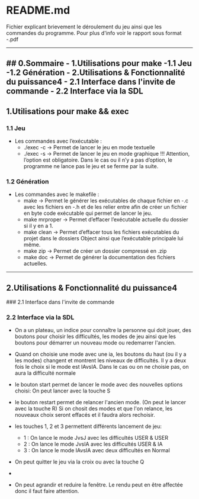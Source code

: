 # README.md
Fichier explicant brievement le déroulement du jeu ainsi que les commandes du programme.
Pour plus d'info voir le rapport sous format -.pdf

------------------------------------------------------------------------------------------------------------------
## 0.Sommaire
    - 1.Utilisations pour make
        -1.1 Jeu
        -1.2 Génération 
    - 2.Utilisations & Fonctionnalité du puissance4
        - 2.1 Interface dans l'invite de commande
        - 2.2 Interface via la SDL
------------------------------------------------------------------------------------------------------------------
## 1.Utilisations pour make && exec
### 1.1 Jeu
* Les commandes avec l’exécutable :
    * ./exec -c → Permet de lancer le jeu en mode textuelle
	* ./exec -s → Permet de lancer le jeu en mode graphique
!!! Attention, l’option est obligatoire. Dans le cas ou il n’y a pas d’option, le programme ne lance pas le jeu et se ferme par la suite.

### 1.2 Génération 
* Les commandes avec le makefile : 
	* make → Permet le générer les exécutables de chaque fichier en -.c avec les fichiers en -.h et de les relier entre afin de créer un fichier en byte code exécutable qui permet de lancer le jeu.
	* make mrproper → Permet d’effacer l’exécutable actuelle du dossier si il y en a 1.
	* make clean → Permet d’effacer tous les fichiers exécutables du projet dans le dossiers Object ainsi que l’exécutable principale lui même.
	* make zip → Permet de créer un dossier compressé en .zip 
	* make doc → Permet de générer la documentation des fichiers actuelles.

------------------------------------------------------------------------------------------------------------------
## 2.Utilisations & Fonctionnalité du puissance4

### 2.1 Interface dans l'invite de commande

### 2.2 Interface via la SDL

* On a un plateau, un indice pour connaître la personne qui doit jouer, des boutons pour choisir les difficultés, les modes de jeu ainsi que les boutons pour démarrer un nouveau mode ou redemarrer l'ancien.

* Quand on choisie une mode avec une ia, les boutons du haut (ou il y a les modes) changent et montrent les niveaux de difficultés. Il y a deux fois le choix si le mode est IAvsIA. Dans le cas ou on ne choisie pas, on aura la difficulté normale

* le bouton start permet de lancer le mode avec des nouvelles options choisi: On peut lancer avec la touche S

* le bouton restart permet de relancer l'ancien mode. (On peut le lancer avec la touche R)
Si on chosit des modes et que l'on relance, les nouveaux choix seront effacés et il faudra alors rechoisir.

* les touches 1, 2 et 3 permettent différents lancement de jeu:
    * 1 : On lance le mode JvsJ avec les difficultés USER & USER
    * 2 : On lance le mode JvsIA avec les difficultés USER & IA
    * 3 : On lance le mode IAvsIA avec deux difficultés en Normal

* On peut quitter le jeu via la croix ou avec la touche Q
* 
* On peut agrandir et reduire la fenêtre. Le rendu peut en être affectée donc il faut faire attention.
  

